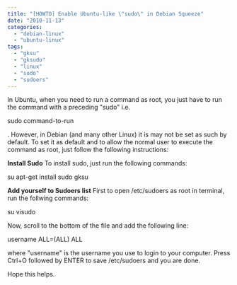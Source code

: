```yaml
---
title: "[HOWTO] Enable Ubuntu-like \"sudo\" in Debian Squeeze"
date: "2010-11-13"
categories: 
  - "debian-linux"
  - "ubuntu-linux"
tags: 
  - "gksu"
  - "gksudo"
  - "linux"
  - "sudo"
  - "sudoers"
---
```


In Ubuntu, when you need to run a command as root, you just have to run the command with a preceding "sudo" i.e.

sudo command-to-run

. However, in Debian (and many other Linux) it is may not be set as such by default. To set it as default and to allow the normal user to execute the command as root, just follow the following instructions:

**Install Sudo** To install sudo, just run the following commands:

su
apt-get install sudo gksu

**Add yourself to Sudoers list** First to open /etc/sudoers as root in terminal, run the follwing commands:

su
visudo

Now, scroll to the bottom of the file and add the following line:

username ALL=(ALL) ALL

where "username" is the username you use to login to your computer. Press Ctrl+O followed by ENTER to save /etc/sudoers and you are done.

Hope this helps.
